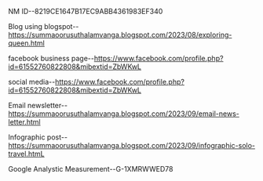 NM ID--8219CE1647B17EC9ABB4361983EF340

Blog using blogspot--https://summaoorusuthalamvanga.blogspot.com/2023/08/exploring-queen.html

facebook business page--https://www.facebook.com/profile.php?id=61552760822808&mibextid=ZbWKwL

social media--https://www.facebook.com/profile.php?id=61552760822808&mibextid=ZbWKwL

Email newsletter--https://summaoorusuthalamvanga.blogspot.com/2023/09/email-news-letter.html

Infographic post--https://summaoorusuthalamvanga.blogspot.com/2023/09/infographic-solo-travel.htmL

Google Analystic Measurement--G-1XMRWWED78
